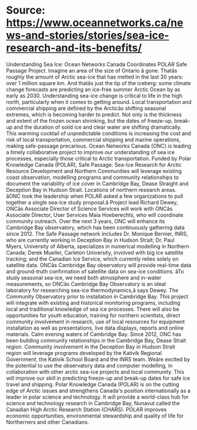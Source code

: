 # Source: https://www.oceannetworks.ca/news-and-stories/stories/sea-ice-research-and-its-benefits/

Understanding Sea Ice: Ocean Networks Canada Coordinates POLAR Safe Passage Project.
Imagine an area of the size of Ontario â gone. Thatâs roughly the amount of Arctic sea-ice that has melted in the last 30 years: over 1 million square km. And thatâs just the tip of the iceberg: some climate change forecasts are predicting an ice-free summer Arctic Ocean by as early as 2030.
Understanding sea-ice change is critical to life in the high north, particularly when it comes to getting around. Local transportation and commercial shipping are defined by the Arcticâs shifting seasonal extremes, which is becoming harder to predict. Not only is the thickness and extent of the frozen ocean shrinking, but the dates of freeze-up, break-up and the duration of solid ice and clear water are shifting dramatically. This warming cocktail of unpredictable conditions is increasing the cost and risk of local transportation, commercial shipping and marine operations, making safe-passage precarious.
Ocean Networks Canada (ONC) is leading a timely collaborative project to improve our understanding of sea ice processes, especially those critical to Arctic transportation. Funded by Polar Knowledge Canada (POLAR), Safe Passage: Sea-Ice Research for Arctic Resource Development and Northern Communities will leverage existing coast observation, modelling programs and community relationships to document the variability of ice cover in Cambridge Bay, Dease Straight and Deception Bay in Hudson Strait.
Locations of northern research areas.
âONC took the leadership when POLAR asked a few organizations to pull together a single sea-ice study proposal.â Project lead Richard Dewey, ONCâs Associate Director of Science Services will work with ONCâs Associate Director, User Services Maia Hoeberechts, who will coordinate community outreach.
Over the next 3 years, ONC will enhance its Cambridge Bay observatory, which has been continuously gathering data since 2012. The Safe Passage network includes Dr. Monique Bernier, INRS, who are currently working in Deception Bay in Hudson Strait; Dr. Paul Myers, University of Alberta, specializes in numerical modelling in Northern Canada; Derek Mueller, Carleton University, involved with big ice satellite tracking; and the Canadian Ice Service, which currently relies solely on satellite data.
ONCâs Cambridge Bay observatory will provide real-time data and ground-truth confirmation of satellite data on sea-ice conditions. âTo study seasonal sea-ice, we need both atmosphere and in-water measurements, so ONCâs Cambridge Bay Observatory is an ideal laboratory for researching sea-ice thermodynamics,â says Dewey.
The Community Observatory prior to installation in Cambridge Bay.
This project will integrate with existing and historical monitoring programs, including local and traditional knowledge of sea ice processes. There will also be opportunities for youth education, training for northern scientists, direct community involvement in research, use of local resources for equipment installation as well as presentations, live data displays, reports and online materials.
Calm evening waters of Cambridge Bay.
Since 2012, ONC has been building community relationships in the Cambridge Bay, Dease Strait region. Community involvement in the Deception Bay in Hudson Strait region will leverage programs developed by the Kativik Regional Government, the Kativik School Board and the INRS team.
Weâre excited by the potential to use the observatory data and computer modelling, in collaboration with other arctic sea-ice projects and local community. This will improve our skill in predicting freeze-up and break-up dates for safe ice travel and shipping.
Polar Knowledge Canada (POLAR) is on the cutting edge of Arctic issues and strengthens Canada's position internationally as a leader in polar science and technology. It will provide a world-class hub for science and technology research in Cambridge Bay, Nunavut called the Canadian High Arctic Research Station (CHARS). POLAR improves economic opportunities, environmental stewardship and quality of life for Northerners and other Canadians.